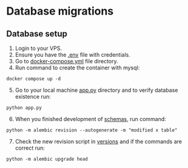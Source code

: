 # Database migrations

## Database setup

1. Login to your VPS.
2. Ensure you have the [.env](/database/.env) file with credentials.
3. Go to [docker-compose.yml](/database/docker-compose.yml) file directory.
4. Run command to create the container with mysql:
```
docker compose up -d
```
5. Go to your local machine [app.py](/database/app.py) directory and to verify database existence run:
```
python app.py
```
6. When you finished development of [schemas](/database/schemas), run command:
```
python -m alembic revision --autogenerate -m "modified x table"
```
7. Check the new revision script in [versions](/database/mysql-migration/versions) and if the commands are correct run:
```
python -m alembic upgrade head
```